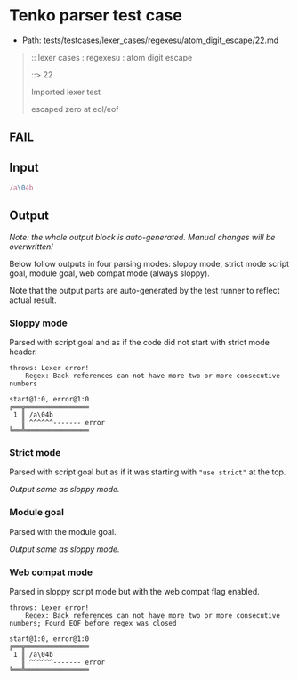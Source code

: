 # Tenko parser test case

- Path: tests/testcases/lexer_cases/regexesu/atom_digit_escape/22.md

> :: lexer cases : regexesu : atom digit escape
>
> ::> 22
>
> Imported lexer test
>
> escaped zero at eol/eof

## FAIL

## Input

`````js
/a\04b
`````

## Output

_Note: the whole output block is auto-generated. Manual changes will be overwritten!_

Below follow outputs in four parsing modes: sloppy mode, strict mode script goal, module goal, web compat mode (always sloppy).

Note that the output parts are auto-generated by the test runner to reflect actual result.

### Sloppy mode

Parsed with script goal and as if the code did not start with strict mode header.

`````
throws: Lexer error!
    Regex: Back references can not have more two or more consecutive numbers

start@1:0, error@1:0
╔══╦════════════════
 1 ║ /a\04b
   ║ ^^^^^^------- error
╚══╩════════════════

`````

### Strict mode

Parsed with script goal but as if it was starting with `"use strict"` at the top.

_Output same as sloppy mode._

### Module goal

Parsed with the module goal.

_Output same as sloppy mode._

### Web compat mode

Parsed in sloppy script mode but with the web compat flag enabled.

`````
throws: Lexer error!
    Regex: Back references can not have more two or more consecutive numbers; Found EOF before regex was closed

start@1:0, error@1:0
╔══╦════════════════
 1 ║ /a\04b
   ║ ^^^^^^------- error
╚══╩════════════════

`````

